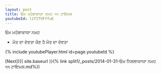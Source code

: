 ```yaml
---
layout: post
title: ਓਮ ਮਹੰਥਾਕਾਯਾ ਨਮਹ ੧੧ ਟਾਇਮਸ
youtubeId: l2fITVFffuE
---
```

 
 
 ਓਮ ਮਹੰਥਾਕਾਯਾ ਨਮਹ  
 
 -  ਮੌਤ ਦਾ ਦੇਵਤਾ ਕੌਣ ਹੈ ਮੌਤ ਦਾ ਦੇਵਤਾ 
 
  
 
  
 
 
 
 
 
 


{% include youtubePlayer.html id=page.youtubeId %}
 
[Next]({{ site.baseurl }}{% link  split1/_posts/2014-01-31-ਓਮ ਨਿਸਲਾਯਾਯਾ ਨਮਹ ੧੧ ਟਾਇਮਸ.md%})
 
